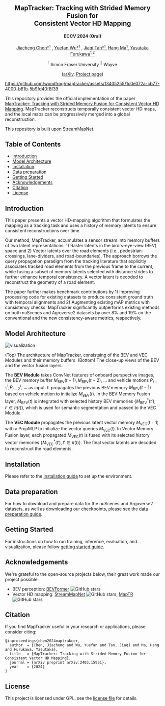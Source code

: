 <div align="center">
<h2 align="center"> MapTracker: Tracking with Strided Memory Fusion for <br/> Consistent Vector HD Mapping </h1>

<h4 align="center"> ECCV 2024 (Oral) </h4>


[Jiacheng Chen*<sup>1</sup>](https://jcchen.me) , [Yuefan Wu*<sup>1</sup>](https://ivenwu.com/) , [Jiaqi Tan*<sup>1</sup>](https://www.linkedin.com/in/jiaqi-christina-tan-800697158/), [Hang Ma<sup>1</sup>](https://www.cs.sfu.ca/~hangma/), [Yasutaka Furukawa<sup>1,2</sup>](https://www2.cs.sfu.ca/~furukawa/)

<sup>1</sup> Simon Fraser University <sup>2</sup> Wayve


([arXiv](https://arxiv.org/abs/2403.15951), [Project page](https://map-tracker.github.io/))

</div>



https://github.com/woodfrog/maptracker/assets/13405255/1c0e072a-cb77-4000-b81b-5b9fd40f8f39




This repository provides the official implementation of the paper [MapTracker: Tracking with Strided Memory Fusion for Consistent Vector HD Mapping](https://arxiv.org/abs/2403.15951). MapTracker reconstructs temporally consistent vector HD maps, and the local maps can be progressively merged into a global reconstruction.

This repository is built upon [StreamMapNet](https://github.com/yuantianyuan01/StreamMapNet). 


## Table of Contents
- [Introduction](#introduction)
- [Model Architecture](#model-architecture)
- [Installation](#installation)
- [Data preparation](#data-preparation)
- [Getting Started](#getting-started)
- [Acknowledgements](#acknowledgements)
- [Citation](#citation)
- [License](#license)

## Introduction
This paper presents a vector HD-mapping algorithm that formulates the mapping as a tracking task and uses a history of memory latents to ensure consistent reconstructions over time.

Our method, MapTracker, accumulates a sensor stream into memory buffers of two latent representations: 1) Raster latents in the bird's-eye-view (BEV) space and 2) Vector latents over the road elements (i.e., pedestrian-crossings, lane-dividers, and road-boundaries). The approach borrows the query propagation paradigm from the tracking literature that explicitly associates tracked road elements from the previous frame to the current, while fusing a subset of memory latents selected with distance strides to further enhance temporal consistency. A vector latent is decoded to reconstruct the geometry of a road element.

The paper further makes benchmark contributions by 1) Improving processing code for existing datasets to produce consistent ground truth with temporal alignments and 2) Augmenting existing mAP metrics with consistency checks. MapTracker significantly outperforms existing methods on both nuScenes and Agroverse2 datasets by over 8% and 19% on the conventional and the new consistency-aware metrics, respectively.


## Model Architecture

![visualization](docs/fig/arch.png)

(Top) The architecture of MapTracker, consistsing of the BEV and VEC Modules and their memory buffers. (Bottom) The close-up views of the BEV and the vector fusion layers.

The **BEV Module** takes ConvNet features of onboard perspective images, the BEV memory buffer ${M_{\text{BEV}}(t-1), M_{\text{BEV}}(t-2),\ ... }$ and vehicle motions ${P^t_{t-1}, P^t_{t-2},\ ... }$ as input. It propagates the previous BEV memory $M_{\text{BEV}}(t-1)$ based on vehicle motion to initialize $M_{\text{BEV}}(t)$. In the BEV Memory Fusion layer, $M_{\text{BEV}}(t)$ is integrated with selected history BEV memories $\{M_{\text{BEV}}^{*}(t'), t'\in \pi(t)\}$, which is used for semantic segmentation and passed to the VEC Module.

The **VEC Module** propagates the previous latent vector memory $M_{\text{VEC}}(t-1)$ with a PropMLP to initialize the vector queries $M_{\text{VEC}}(t)$. In Vector Memory Fusion layer, each propagated $M_{\text{VEC}}(t)$ is fused with its selected history vector memories $\{M_{\text{VEC}}^{*}(t'), t' \in \pi(t)\}$. The final vector latents are decoded to reconstruct the road elements.


## Installation

Please refer to the [installation guide](docs/installation.md) to set up the environment.


## Data preparation

For how to download and prepare data for the nuScenes and Argoverse2 datasets, as well as downloading our checkpoints, please see the [data preparation guide](docs/data_preparation.md). 


## Getting Started

For instructions on how to run training, inference, evaluation, and visualization, please follow [getting started guide](docs/getting_started.md).


## Acknowledgements

We're grateful to the open-source projects below, their great work made our project possible:

* BEV perception: [BEVFormer](https://github.com/fundamentalvision/BEVFormer) ![GitHub stars](https://img.shields.io/github/stars/fundamentalvision/BEVFormer.svg?style=flat&label=Star)
* Vector HD mapping: [StreamMapNet](https://github.com/yuantianyuan01/StreamMapNet) ![GitHub stars](https://img.shields.io/github/stars/yuantianyuan01/StreamMapNet.svg?style=flat&label=Star), [MapTR](https://github.com/hustvl/MapTR) ![GitHub stars](https://img.shields.io/github/stars/hustvl/MapTR.svg?style=flat&label=Star)


## Citation

If you find MapTracker useful in your research or applications, please consider citing:

```
@inproceedings{chen2024maptrakcer,
  author  = {Chen, Jiacheng and Wu, Yuefan and Tan, Jiaqi and Ma, Hang and Furukawa, Yasutaka},
  title   = {MapTracker: Tracking with Strided Memory Fusion for Consistent Vector HD Mapping},
  journal = {arXiv preprint arXiv:2403.15951},
  year    = {2024}
}
```

## License

This project is licensed under GPL, see the [license file](LICENSE) for details.
